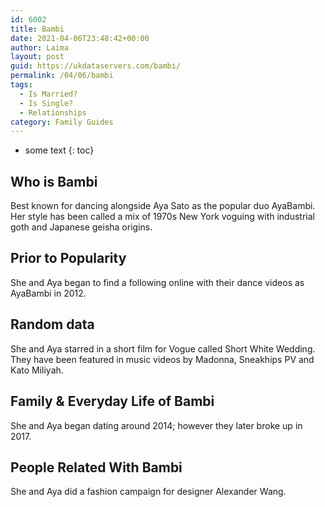```yaml
---
id: 6002
title: Bambi
date: 2021-04-06T23:48:42+00:00
author: Laima
layout: post
guid: https://ukdataservers.com/bambi/
permalink: /04/06/bambi
tags:
  - Is Married?
  - Is Single?
  - Relationships
category: Family Guides
---
```


* some text
{: toc}


## Who is Bambi
                  
                  
                  
Best known for dancing alongside Aya Sato as the popular duo AyaBambi. Her style has been called a mix of 1970s New York voguing with industrial goth and Japanese geisha origins.
                  
              
            
              
            
                
                
                
## Prior to Popularity
                  
                  
                  
She and Aya began to find a following online with their dance videos as AyaBambi in 2012.
                  
              
            
              
            
                
                
                
## Random data
                  
                  
                  
She and Aya starred in a short film for Vogue called Short White Wedding. They have been featured in music videos by Madonna, Sneakhips PV and Kato Miliyah.
                  
              
            
              
            
                
                
                
## Family & Everyday Life of Bambi
                  
                  
                  
She and Aya began dating around 2014; however they later broke up in 2017. 
                  
              
            
              
            
                
                
                
## People Related With Bambi
                  
                  
                  
She and Aya did a fashion campaign for designer Alexander Wang.
                  
              
            
              
            
                
              
            
              
              
            
            
              
            
          
          
          